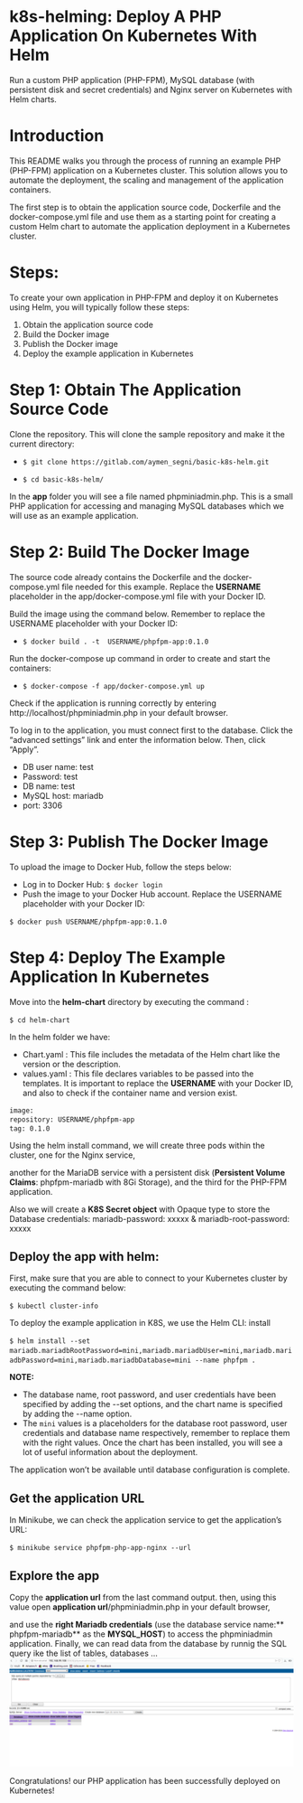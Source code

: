 # k8s-helming: Deploy A PHP Application On Kubernetes With Helm

Run a custom PHP application (PHP-FPM), MySQL database (with persistent disk and secret credentials) and Nginx server on Kubernetes with Helm charts.

# Introduction
This README walks you through the process of running an example PHP (PHP-FPM) application on a Kubernetes cluster.
This solution allows you to automate the deployment, the scaling and management of the application containers.

The first step is to obtain the application source code, Dockerfile and the docker-compose.yml file
and use them as a starting point for creating a custom Helm chart to automate the application deployment in a Kubernetes cluster. 

# Steps:
To create your own application in PHP-FPM and deploy it on Kubernetes using Helm, you will typically follow these steps:

1.  Obtain the application source code
2.  Build the Docker image
3.  Publish the Docker image
4.  Deploy the example application in Kubernetes

# Step 1: Obtain The Application Source Code

Clone the repository. This will clone the sample repository and make it the current directory:

* `$ git clone https://gitlab.com/aymen_segni/basic-k8s-helm.git`

* `$ cd basic-k8s-helm/`

In the **app** folder you will see a file named phpminiadmin.php. This is a small PHP application for accessing and managing MySQL databases which we will use as an example application.

# Step 2: Build The Docker Image

The source code already contains the Dockerfile and the docker-compose.yml file needed for this example.
Replace the **USERNAME** placeholder in the app/docker-compose.yml file with your Docker ID.

Build the image using the command below. Remember to replace the USERNAME placeholder with your Docker ID:

* `$ docker build . -t  USERNAME/phpfpm-app:0.1.0`

Run the docker-compose up command in order to create and start the containers:

* `$ docker-compose -f app/docker-compose.yml up`

Check if the application is running correctly by entering http://localhost/phpminiadmin.php in your default browser.

To log in to the application, you must connect first to the database. Click the “advanced settings” link and enter the information below. Then, click “Apply”.
*  DB user name: test
*  Password: test
*  DB name: test
*  MySQL host: mariadb
*  port: 3306

# Step 3: Publish The Docker Image

To upload the image to Docker Hub, follow the steps below:

* Log in to Docker Hub: `$ docker login`
* Push the image to your Docker Hub account. Replace the USERNAME placeholder with your Docker ID:

`$ docker push USERNAME/phpfpm-app:0.1.0`

# Step 4: Deploy The Example Application In Kubernetes 

Move into the **helm-chart** directory by executing the command :

`$ cd helm-chart`

In the helm folder we have:

* Chart.yaml : This file includes the metadata of the Helm chart like the version or the description.
* values.yaml : This file declares variables to be passed into the templates. It is important to replace the **USERNAME** with your Docker ID, and also to check if the container name and version exist.

```
image:
repository: USERNAME/phpfpm-app
tag: 0.1.0
```


Using the helm install command, we will create three pods within the cluster, one for the Nginx service,

another for the MariaDB service with a persistent disk (**Persistent Volume Claims**: phpfpm-mariadb with 8Gi Storage), and the third for the PHP-FPM application.

Also we will create a **K8S Secret object** with Opaque type to store the Database credentials: mariadb-password: xxxxx & mariadb-root-password: xxxxx


## Deploy the app with helm:

First, make sure that you are able to connect to your Kubernetes cluster by executing the command below:

`$ kubectl cluster-info`

To deploy the example application in K8S, we use the Helm CLI: install 

`$ helm install --set mariadb.mariadbRootPassword=mini,mariadb.mariadbUser=mini,mariadb.mariadbPassword=mini,mariadb.mariadbDatabase=mini --name phpfpm .`

**NOTE:**
* The database name, root password, and user credentials have been specified by adding the --set options, and the chart name is specified by adding the --name option.
* The `mini` values is a placeholders for the database root password, user credentials and database name respectively, remember to replace them with the right values.
Once the chart has been installed, you will see a lot of useful information about the deployment.

The application won’t be available until database configuration is complete. 

## Get the application URL

In Minikube, we can check the application service to get the application’s URL:

`$ minikube service phpfpm-php-app-nginx --url`

## Explore the app

Copy the **application url** from the last command output. then, using this value open **application url**/phpminiadmin.php in your default browser, 

and use the **right Mariadb credentials** (use the database service name:** phpfpm-mariadb** as the **MYSQL_HOST**) to access the phpminiadmin application.
Finally, we can read data  from the database by runnig the SQL query ike the list of tables, databases ... 
![alt APP](result.png)


Congratulations! our PHP application has been successfully deployed on Kubernetes!



